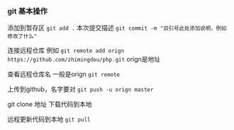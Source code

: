 ### git 基本操作
添加到暂存区
```git add .```
本次提交描述
```git commit -m "双引号此处添加说明，例如修改了什么"```

连接远程仓库 例如
```git remote add orign https://github.com/zhimingdou/php.git```
orign是地址 


查看远程仓库名 一般是orign
```git remote```

上传到github，名字要对
```git push -u orign master ```

git clone 地址 下载代码到本地


远程更新代码到本地
```git pull``` 